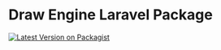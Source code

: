 # Draw Engine Laravel Package
[![Latest Version on Packagist](https://img.shields.io/packagist/v/pedro-vasconcelos/draw-engine.svg?style=flat-square)](https://packagist.org/packages/pedro-vasconcelos/draw-engine)
